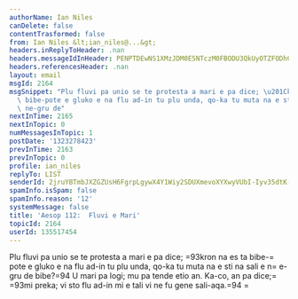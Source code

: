 ```yaml
---
authorName: Ian Niles
canDelete: false
contentTrasformed: false
from: Ian Niles &lt;ian_niles@...&gt;
headers.inReplyToHeader: .nan
headers.messageIdInHeader: PENPTDEwNS1XMzJDM0E5NTczM0FBODU3QkUyOTZFODhCQkIwQHBoeC5nYmw+
headers.referencesHeader: .nan
layout: email
msgId: 2164
msgSnippet: "Plu fluvi pa unio se te protesta a mari e pa dice; \u201Ckron na es ta\
  \ bibe-pote e gluko e na flu ad-in tu plu unda, qo-ka tu muta na e sti na sali e\
  \ ne-gru de"
nextInTime: 2165
nextInTopic: 0
numMessagesInTopic: 1
postDate: '1323278423'
prevInTime: 2163
prevInTopic: 0
profile: ian_niles
replyTo: LIST
senderId: 2jruYBTmbJXZGZUsH6FgrpLgywX4Y1Wiy2SDUXmevoXYXwyVUbI-Iyv35dtK-QfOoo5i-m5c7AIhT-TTSB9rrLyUD8Nmwho_
spamInfo.isSpam: false
spamInfo.reason: '12'
systemMessage: false
title: 'Aesop 112:  Fluvi e Mari'
topicId: 2164
userId: 135517454
---
```




Plu fluvi pa unio se te protesta a mari e pa dice; =93kron na es ta bibe-=
pote e gluko e na flu ad-in tu plu unda, qo-ka tu muta na e sti na sali e n=
e-gru de bibe?=94  U mari pa logi; mu pa tende etio an.  Ka-co, an pa dice;=
 =93mi preka; vi sto flu ad-in mi e tali vi ne fu gene sali-aqa.=94 		 	   =
		  
